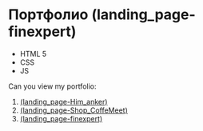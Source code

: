 # Портфолио (landing_page-finexpert)
- HTML 5
- CSS
- JS

Can you view my portfolio:
1) [(landing_page-Him_anker)](https://nikta1531.github.io/landing-page-him_anker/)
2) [(landing_page-Shop_CoffeMeet)](https://nikta1531.github.io/landing_page-Shop_Coffe/)
3) [(landing_page-finexpert)](https://nikta1531.github.io/landing_page-finexpert/)
